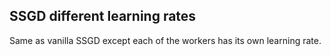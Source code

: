 ## SSGD different learning rates

Same as vanilla SSGD except each of the workers has its own learning rate.
